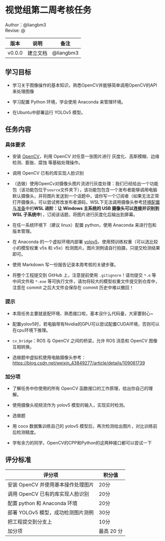 # 视觉组第二周考核任务

Author：@liangbm3  
Revise: @

| 版本 | 说明 |备注|
| ---- | ---- | ---- |
| v0.0.0 | 建立文档 | @liangbm3 |

## 学习目标

- 学习关于图像操作的基本知识，熟悉OpenCV并能够简单调用OpenCV的API来处理图像

- 学习配置 Python 环境，学会使用 Anaconda 来管理环境。

- 在Ubuntu中部署运行 YOLOv5 模型。

## 任务内容

### 具体要求

- 安装 [OpenCV](../../../doc/视觉：基于OpenCV完成考核.md)，利用 OpenCV 对任意一张图片进行 灰度化、高斯模糊、边缘检测、膨胀、腐蚀 等基础处理操作。

- 调用 OpenCV 已有的库实现人脸识别

- （选做）使用OpenCv对摄像头图片流进行灰度处理：我们已经给出一个功能包（该功能包位于`source`文件夹下），该功能包包含一个发布者能够调用电脑默认摄像头，并将图片发送到一个话题中，请你写一个订阅者（如果无法正常打开摄像头，可以尝试修改发布者源码，WSL下无法调用摄像头参考[环境配置与准备](..\..\..\doc\环境配置与准备.md)中的**WSL 进阶：让 Windows 主系统的 USB 摄像头可以连接并识别到 WSL 子系统中**），订阅该话题，将图片进行灰度化后输出到屏幕。

- 在任一系统环境下（建议 linux）配置 python，使用 Anaconda 来进行包和版本管理。

- 在 Anaconda 的一个虚拟环境内部署 [yolov5](https://github.com/ultralytics/yolov5)，使用预训练权重（可以选比较小的模型权重 v5s 和 v5x）检测图片。图片测例请自行拍摄，只提交检测结果即可。

- 使用 Markdown 写一份报告记录本周考核的关键步骤。

- 将整个工程提交到 GitHub 上，注意提前使用 `.gitignore`！请勿提交 `*.o` 等中间文件和 `*.exe` 等可执行文件，请勿将较大的模型权重文件提交到仓库中，注意在 commit 之后大文件会保存在 commit 历史中难以撤回！

### 提示

- 本周任务主要就是配环境、熟悉接口啦，基本没什么代码量，大家要耐心~

- 配置yolov5时，若电脑带有Nvidia的GPU可以尝试配置CUDA环境，否则可以在cpu环境下推理。
- `cv_bridge`：ROS 与 OpenCV 之间的桥梁，允许 ROS 消息和 OpenCV 图像互相转换。
- 选做题中虚拟机使用电脑摄像头参考：<https://blog.csdn.net/weixin_43849277/article/details/109061739>


### 加分项

- 了解任务中你使用的所有 OpenCV 函数接口的工作原理，给出你自己的理解。

- 使用摄像头视频流作为 yolov5 模型的输入，实现实时检测。
- 选做题

- 用 coco 数据集训练自己的 yolov5 模型后，再次检测给出图片，对比训练前后检测精度。

- 学有余力的同学，OpenCV的CPP和Python的这两种接口都可以尝试一下


## 评分标准

| 评分项                                                       | 积分值  |
| ------------------------------------------------------------ | ------ |
| 安装 OpenCV 并使用基本操作处理图片                             | 20分   |
| 调用 OpenCV 已有的库实现人脸识别                               | 20分   |
| 配置 python 和 Anaconda 环境                                  | 20分   |
| 部署 YOLOv5 模型，成功检测图片测例                              | 30分   |
| 把工程提交到分支上                                             | 10分    |
| 加分项                                                       | 最高 20 分 |